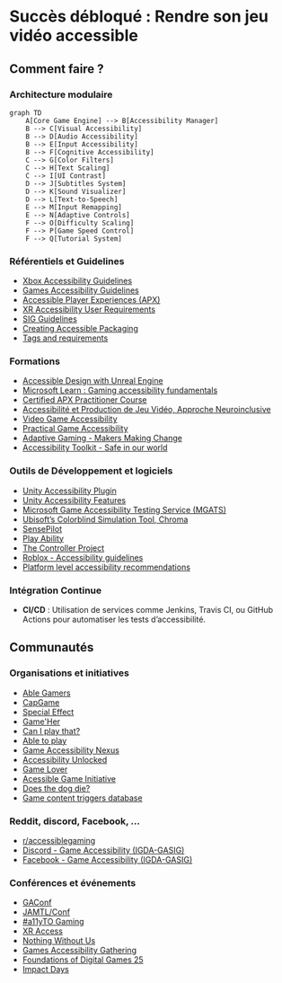 # Succès débloqué : Rendre son jeu vidéo accessible

## Comment faire ?

### Architecture modulaire
```mermaid
graph TD
    A[Core Game Engine] --> B[Accessibility Manager]
    B --> C[Visual Accessibility]
    B --> D[Audio Accessibility]
    B --> E[Input Accessibility]
    B --> F[Cognitive Accessibility]
    C --> G[Color Filters]
    C --> H[Text Scaling]
    C --> I[UI Contrast]
    D --> J[Subtitles System]
    D --> K[Sound Visualizer]
    D --> L[Text-to-Speech]
    E --> M[Input Remapping]
    E --> N[Adaptive Controls]
    F --> O[Difficulty Scaling]
    F --> P[Game Speed Control]
    F --> Q[Tutorial System]
```

### Référentiels et Guidelines
- [Xbox Accessibility Guidelines](https://docs.microsoft.com/en-us/gaming/accessibility/xbox-accessibility-guidelines)
- [Games Accessibility Guidelines](http://gameaccessibilityguidelines.com/)
- [Accessible Player Experiences (APX)](https://accessible.games/)
- [XR Accessibility User Requirements](https://www.w3.org/TR/xaur/)
- [SIG Guidelines](https://igda-gasig.org/get-involved/sig-initiatives/resources-for-game-developers/sig-guidelines/)
- [Creating Accessible Packaging](https://packagingandcontent.blob.core.windows.net/accessibility/Creating-Accessible-Packaging.pdf)
- [Tags and requirements](https://accessiblegames.com/wp-content/uploads/2025/03/Accessible-Games-Initiative-Tags-and-Criteria-March-2025.pdf)

### Formations
- [Accessible Design with Unreal Engine](https://dev.epicgames.com/community/learning/courses/7M1/accessible-design-with-unreal-engine/yGwl/accessible-design-in-unreal-engine-overview)
- [Microsoft Learn : Gaming accessibility fundamentals](https://learn.microsoft.com/en-us/training/paths/gaming-accessibility-fundamentals/)
- [Certified APX Practitioner Course](https://accessible.games/certified-apx-practitioner-course/)
- [Accessibilité et Production de Jeu Vidéo, Approche Neuroinclusive](https://bertieformation.catalogueformpro.com/2/design/1955970/accessibilite-et-production-de-jeu-video-approche-neuroinclusive)
- [Video Game Accessibility](https://abilitynet.org.uk/training/video-game-accessibility)
- [Practical Game Accessibility](https://learn.unity.com/course/practical-game-accessibility)
- [Adaptive Gaming - Makers Making Change](https://www.makersmakingchange.com/s/adaptive-gaming)
- [Accessibility Toolkit - Safe in our world](https://safeinourworld.org/news/safe-in-our-world-releases-workplace-accessibility-toolkit-for-gaad2025/)

### Outils de Développement et logiciels
- [Unity Accessibility Plugin](https://github.com/mikrima/UnityAccessibilityPlugin)
- [Unity Accessibility Features](https://discussions.unity.com/tag/accessibility-features)
- [Microsoft Game Accessibility Testing Service (MGATS)](https://learn.microsoft.com/en-us/gaming/accessibility/mgats)
- [Ubisoft’s Colorblind Simulation Tool, Chroma](https://github.com/ubisoft/Chroma)
- [SensePilot](https://sensepilot.tech/)
- [Play Ability](https://www.playability.gg/fr)
- [The Controller Project](https://thecontrollerproject.com/)
- [Roblox - Accessibility guidelines](https://create.roblox.com/docs/production/publishing/accessibility)
- [Platform level accessibility recommendations](https://igda-gasig.org/how/platform-level-accessibility-recommendations/)

### Intégration Continue
- **CI/CD** : Utilisation de services comme Jenkins, Travis CI, ou GitHub Actions pour automatiser les tests d’accessibilité.

## Communautés
### Organisations et initiatives
- [Able Gamers](https://ablegamers.org/)
- [CapGame](https://capgame.fr/)
- [Special Effect](https://www.specialeffect.org.uk/)
- [Game'Her](https://gameher.fr/)
- [Can I play that?](https://caniplaythat.com/)
- [Able to play](https://abletoplay.com/)
- [Game Accessibility Nexus](https://www.gameaccessibilitynexus.com/)
- [Accessibility Unlocked](https://www.accessunlocked.games/)
- [Game Lover](https://www.game-lover.org/)
- [Acessible Game Initiative](https://accessiblegames.com/)
- [Does the dog die?](https://www.doesthedogdie.com/)
- [Game content triggers database](https://gamecontenttriggers.com/)

### Reddit, discord, Facebook, ...
- [r/accessiblegaming](https://www.reddit.com/r/accessiblegaming/)
- [Discord - Game Accessibility (IGDA-GASIG)](https://discord.gg/ZEtgxJFbqu)
- [Facebook - Game Accessibility (IGDA-GASIG)](https://www.facebook.com/groups/gameaccessibilityigda/)

### Conférences et événements
- [GAConf](https://www.gaconf.com/)
- [JAMTL/Conf](https://www.linkedin.com/company/jamtl-conf/)
- [#a11yTO Gaming](https://gaming.a11yto.com/)
- [XR Access](https://xraccess.org/)
- [Nothing Without Us](https://www.nothingwithoutus.co.uk/)
- [Games Accessibility Gathering](https://bsky.app/profile/ga11ygathering.bsky.social)
- [Foundations of Digital Games 25](http://fdg2025.org/)
- [Impact Days](https://www.linkedin.com/posts/manycats_impact-day-2025-many-cats-studios-fireside-activity-7356694935493828610-3aGl)
